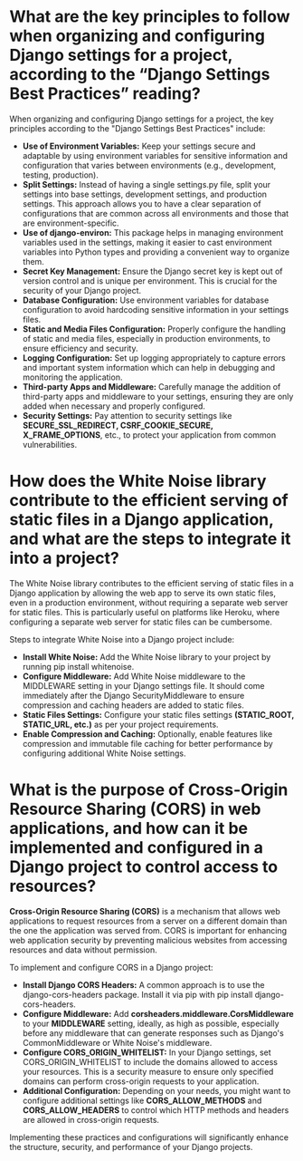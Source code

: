 # What are the key principles to follow when organizing and configuring Django settings for a project, according to the “Django Settings Best Practices” reading?

When organizing and configuring Django settings for a project, the key principles according to the "Django Settings Best Practices" include:

* __Use of Environment Variables:__ Keep your settings secure and adaptable by using environment variables for sensitive information and configuration that varies between environments (e.g., development, testing, production).
* __Split Settings:__ Instead of having a single settings.py file, split your settings into base settings, development settings, and production settings. This approach allows you to have a clear separation of configurations that are common across all environments and those that are environment-specific.
* __Use of django-environ:__ This package helps in managing environment variables used in the settings, making it easier to cast environment variables into Python types and providing a convenient way to organize them.
* __Secret Key Management:__ Ensure the Django secret key is kept out of version control and is unique per environment. This is crucial for the security of your Django project.
* __Database Configuration:__ Use environment variables for database configuration to avoid hardcoding sensitive information in your settings files.
* __Static and Media Files Configuration:__ Properly configure the handling of static and media files, especially in production environments, to ensure efficiency and security.
* __Logging Configuration:__ Set up logging appropriately to capture errors and important system information which can help in debugging and monitoring the application.
* __Third-party Apps and Middleware:__ Carefully manage the addition of third-party apps and middleware to your settings, ensuring they are only added when necessary and properly configured.
* __Security Settings:__ Pay attention to security settings like __SECURE_SSL_REDIRECT, CSRF_COOKIE_SECURE, X_FRAME_OPTIONS__, etc., to protect your application from common vulnerabilities.

# How does the White Noise library contribute to the efficient serving of static files in a Django application, and what are the steps to integrate it into a project?

The White Noise library contributes to the efficient serving of static files in a Django application by allowing the web app to serve its own static files, even in a production environment, without requiring a separate web server for static files. This is particularly useful on platforms like Heroku, where configuring a separate web server for static files can be cumbersome.

Steps to integrate White Noise into a Django project include:

* __Install White Noise:__ Add the White Noise library to your project by running pip install whitenoise.
* __Configure Middleware:__ Add White Noise middleware to the MIDDLEWARE setting in your Django settings file. It should come immediately after the Django SecurityMiddleware to ensure compression and caching headers are added to static files.
* __Static Files Settings:__ Configure your static files settings __(STATIC_ROOT, STATIC_URL, etc.)__ as per your project requirements.
* __Enable Compression and Caching:__ Optionally, enable features like compression and immutable file caching for better performance by configuring additional White Noise settings.

# What is the purpose of Cross-Origin Resource Sharing (CORS) in web applications, and how can it be implemented and configured in a Django project to control access to resources?

__Cross-Origin Resource Sharing (CORS)__ is a mechanism that allows web applications to request resources from a server on a different domain than the one the application was served from. CORS is important for enhancing web application security by preventing malicious websites from accessing resources and data without permission.

To implement and configure CORS in a Django project:

* __Install Django CORS Headers:__ A common approach is to use the django-cors-headers package. Install it via pip with pip install django-cors-headers.
* __Configure Middleware:__ Add __corsheaders.middleware.CorsMiddleware__ to your __MIDDLEWARE__ setting, ideally, as high as possible, especially before any middleware that can generate responses such as Django's CommonMiddleware or White Noise's middleware.
* __Configure CORS_ORIGIN_WHITELIST:__ In your Django settings, set CORS_ORIGIN_WHITELIST to include the domains allowed to access your resources. This is a security measure to ensure only specified domains can perform cross-origin requests to your application.
* __Additional Configuration:__ Depending on your needs, you might want to configure additional settings like __CORS_ALLOW_METHODS__ and __CORS_ALLOW_HEADERS__ to control which HTTP methods and headers are allowed in cross-origin requests.

Implementing these practices and configurations will significantly enhance the structure, security, and performance of your Django projects.